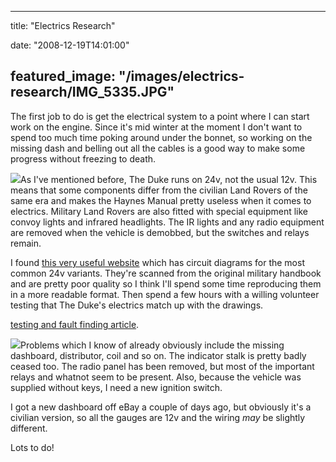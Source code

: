 
---
title: "Electrics Research"

date: "2008-12-19T14:01:00"

featured_image: "/images/electrics-research/IMG_5335.JPG"
---


The first job to do is get the electrical system to a point where I can start work on the engine.  Since it's mid winter at the moment I don't want to spend too much time poking around under the bonnet, so working on the missing dash and belling out all the cables is a good way to make some progress without freezing to death.

<a href="http://4.bp.blogspot.com/_62oTnOHwOSo/SUu8m6sH7ZI/AAAAAAAAADk/IUx32jSQSuU/s1600-h/IMG_5335.JPG"><img src="/images/electrics-research/IMG_5335.JPG"/></a>As I've mentioned before, The Duke runs on 24v, not the usual 12v.  This means that some components differ from the civilian Land Rovers of the same era and makes the Haynes Manual pretty useless when it comes to electrics.  Military Land Rovers are also fitted with special equipment like convoy lights and infrared headlights.  The IR lights and any radio equipment are removed when the vehicle is demobbed, but the switches and relays remain.

I found <a href="http://www.winwaed.com/landy/mil/military.shtml">this very useful website</a> which has circuit diagrams for the most common 24v variants.  They're scanned from the original military handbook and are pretty poor quality so I think I'll spend some time reproducing them in a more readable format.  Then spend a few hours with a willing volunteer testing that The Duke's electrics match up with the drawings.

<a href="http://www.ferret-afv.org/manuals/allchargedup3.pdf">testing and fault finding article</a>.

<a href="http://1.bp.blogspot.com/_62oTnOHwOSo/SUvMog7VDXI/AAAAAAAAAD0/lw1GDGmDM_I/s1600-h/IMG_4283.JPG"><img src="/images/electrics-research/IMG_4283.JPG"/></a>Problems which I know of already obviously include the missing dashboard, distributor, coil and so on.  The indicator stalk is pretty badly ceased too.  The radio panel has been removed, but most of the important relays and whatnot seem to be present.  Also, because the vehicle was supplied without keys, I need a new ignition switch.

I got a new dashboard off eBay a couple of days ago, but obviously it's a civilian version, so all the gauges are 12v and the wiring <span style="font-style: italic;">may</span> be slightly different.

Lots to do!